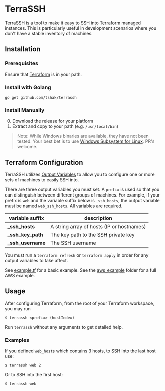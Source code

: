# TerraSSH

TerraSSH is a tool to make it easy to SSH into [Terraform](https://terraform.io) managed instances. This is particularly useful in development scenarios where you don't have a stable inventory of machines.

## Installation


### Prerequisites

Ensure that [Terraform](https://terraform.io) is in your path.

### Install with Golang

```
go get github.com/tshak/terrassh
```

### Install Manually

0) Download the release for your platform
0) Extract and copy to your path (e.g. `/usr/local/bin`)

> Note: While Windows binaries are available, they have not been tested. Your best bet is to use [Windows Subsystem for Linux](https://msdn.microsoft.com/en-us/commandline/wsl/install-win10). PR's welcome.

## Terraform Configuration

TerraSSH utilizes [Output Variables](https://www.terraform.io/intro/getting-started/outputs.html) to allow you to configure one or more sets of machines to easily SSH into.

There are three output variables you must set. A `prefix` is used so that you can distinguish between different groups of machines. For example, if your prefix is `web` and the variable suffix below is `_ssh_hosts`, the output variable must be named `web_ssh_hosts`. All variables are required.

| variable suffix | description |
| -| -|
| **_ssh_hosts** | A string array of hosts (IP or hostnames) |
| **_ssh_key_path** | The key path to the SSH private key |
| **_ssh_username** | The SSH username |

You must run a `terraform refresh` or `terraform apply` in order for any output variables to take affect.

See [example.tf](example.tf) for a basic example. See the [aws_example](aws_example/) folder for a full AWS example.

## Usage

After configuring Terraform, from the root of your Terraform workspace, you may run

```$ terrassh <prefix> (hostIndex)```

Run `terrassh` without any arguments to get detailed help.

### Examples
If you defined `web_hosts` which contains 3 hosts, to SSH into the last host use:

```$ terrassh web 2```

Or to SSH into the first host:

```$ terrassh web```



